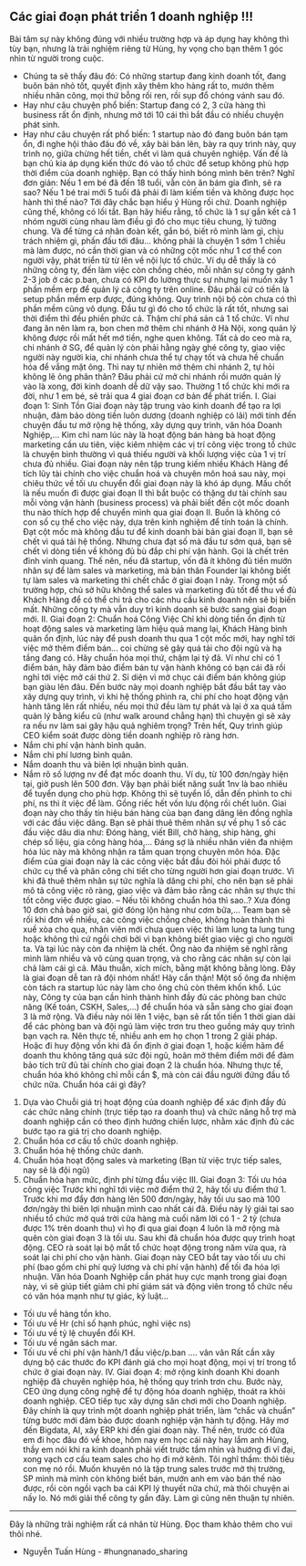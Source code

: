 Các giai đoạn phát triển 1 doanh nghiệp !!!
----------------
Bài tâm sự này không đúng với nhiều trường hợp và áp dụng hay không thì tùy bạn, nhưng là trải nghiệm riêng từ Hùng, hy vọng cho bạn thêm 1 góc nhìn từ người trong cuộc.
- Chúng ta sẽ thấy đâu đó:
Có những startup đang kinh doanh tốt, đang buôn bán nhỏ tốt, quyết định xây thêm kho hàng rất to, mướn thêm nhiều nhân công, mọi thứ bỗng rối ren, rồi sụp đổ chóng vánh sau đó.
- Hay như câu chuyện phổ biến:
Startup đang có 2, 3 cửa hàng thì business rất ổn định, nhưng mở tới 10 cái thì bắt đầu có nhiều chuyện phát sinh.
- Hay như câu chuyện rất phổ biến:
1 startup nào đó đang buôn bán tạm ổn, đi nghe hội thảo đâu đó về, xây bài bản lên, bày ra quy trình này, quy trình nọ, giữa chừng hết tiền, chết vì làm quá chuyên nghiệp. Vấn đề là bạn chủ kia áp dụng kiến thức đó vào tổ chức để setup không phù hợp thời điểm của doanh nghiệp.
Bạn có thấy hình bóng mình bên trên?
Nghĩ đơn giản:
Nếu 1 em bé đã đến 18 tuổi, vẫn còn ăn bám gia đình, sẽ ra sao?
Nếu 1 bé trai mới 5 tuổi đã phải đi làm kiếm tiền và không được học hành thì thế nào?
Tới đây chắc bạn hiểu ý Hùng rồi chứ.
Doanh nghiệp cũng thế, không có lối tắt.
Bạn hãy hiểu rằng, tổ chức là 1 sự gắn kết cả 1 nhóm người cùng nhau làm điều gì đó cho mục tiêu chung, lý tưởng chung. Và để từng cá nhân đoàn kết, gắn bó, biết rõ mình làm gì, chịu trách nhiệm gì, phấn đấu tới đâu... không phải là chuyện 1 sớm 1 chiều mà làm được, nó cần thời gian và có những cột mốc như 1 cơ thể con người vậy, phát triển từ từ lên về nội lực tổ chức.
Ví dụ dễ thấy là có những công ty, đến làm việc còn chồng chéo, mỗi nhân sự công ty gánh 2-3 job ở các p.ban, chưa có KPI đo lường thực sự nhưng lại muốn xây 1 phần mềm erp để quản lý cả công ty trên online. Đâu phải cứ có tiền là setup phần mềm erp được, đúng không. Quy trình nội bộ còn chưa có thì phần mềm cũng vô dụng. 
Đầu tư gì đó cho tổ chức là rất tốt, nhưng sai thời điểm thì đều phiền phức cả. Thậm chí phá sản cả 1 tổ chức. Ví như đang ăn nên làm ra, bon chen mở thêm chi nhánh ở Hà Nội, xong quản lý không được rồi mất hết mớ tiền, nghe quen không. Tất cả do ceo mà ra, chi nhánh ở SG, để quản lý còn phải hằng ngày ghé công ty, giao việc người này người kia, chi nhánh chưa thể tự chạy tốt và chưa hề chuẩn hóa để vắng mặt ông. Thì nay tự nhiên mở thêm chi nhánh 2, tự hỏi không lẽ ông phân thân? Đâu phải cứ mở chi nhánh rồi mướn quản lý vào là xong, đời kinh doanh dễ dữ vậy sao. 
Thường 1 tổ chức khi mới ra đời, như 1 em bé, sẽ trải qua 4 giai đoạn cơ bản để phát triển. 
I. Giai đoạn 1: Sinh Tồn
Giai đoạn này tập trung vào kinh doanh để tạo ra lợi nhuận, đảm bảo dòng tiền luôn dương (doanh nghiệp có lãi) mới tính đến chuyện đầu tư mở rộng hệ thống, xây dựng quy trình, văn hóa Doanh Nghiệp,...
Kim chỉ nam lúc này là hoạt động bán hàng bà hoạt động marketing cần ưu tiên, việc kiêm nhiệm các vị trí công việc trong tổ chức là chuyện bình thường vì quá thiếu người và khối lượng việc của 1 vị trí chưa đủ nhiều.
Giai đoạn này nên tập trung kiếm nhiều Khách Hàng để tích lũy tài chính cho việc chuẩn hoá và chuyên môn hoá sau này, mọi chiêu thức về tối ưu chuyển đổi giai đoạn này là khó áp dụng.
Mấu chốt là nếu muốn đi được giai đoạn II thì bắt buộc có thặng dư tài chính sau mỗi vòng vận hành (business process) và phải biết đến cột mốc doanh thu nào thích hợp để chuyển mình qua giai đoạn II.
Buồn là không có con số cụ thể cho việc này, dựa trên kinh nghiệm để tính toán là chính.
Đạt cột mốc mà không đầu tư để kinh doanh bài bản giai đoạn II, bạn sẽ chết vì quá tải hệ thống. Nhưng chưa đạt số mà đầu tư sớm quá, bạn sẽ chết vì dòng tiền về không đủ bù đắp chi phí vận hành. Gọi là chết trên đỉnh vinh quang. 
Thế nên, nếu đã startup, vốn đã ít không đủ tiền mướn nhân sự để làm sales và marketing, mà bản thân Founder lại không biết tự làm sales và marketing thì chết chắc ở giai đoạn I này. 
Trong một số trường hợp, chủ sở hữu không thể sales và marketing đủ tốt để thu về đủ Khách Hàng để có thể chi trả cho các nhu cầu kinh doanh nên sẽ bị biến mất. Những công ty mà vẫn duy trì kinh doanh sẽ bước sang giai đoạn mới.
II. Giai đoạn 2: Chuẩn hoá Công Việc
Chỉ khi dòng tiền ổn định từ hoạt động sales và marketing làm hiệu quả mang lại, Khách Hàng bình quân ổn định, lúc này để push doanh thu qua 1 cột mốc mới, hay nghĩ tới việc mở thêm điểm bán... coi chừng sẽ gây quá tải cho đội ngũ và hạ tầng đang có.
Hãy chuẩn hóa mọi thứ, chậm lại tý đã.
Ví như chỉ có 1 điểm bán, hãy đảm bảo điểm bán tự vận hành không có bạn cái đã rồi nghỉ tới việc mở cái thứ 2. Sỉ diện vì mở chục cái điểm bán không giúp bạn giàu lên đâu. 
Đến bước này mọi doanh nghiệp bắt đầu bắt tay vào xây dựng quy trình, vì khi hệ thống phình ra, chi phí cho hoạt động vận hành tăng lên rất nhiều, nếu mọi thứ đều làm tự phát và lại ở xa quá tầm quản lý bằng kiểu cũ (như walk around chẳng hạn) thì chuyện gì sẽ xảy ra nếu nv làm sai gây hậu quả nghiêm trọng? Trên hết, Quy trình giúp CEO kiểm soát được dòng tiền doanh nghiệp rõ ràng hơn.
- Nắm chi phí vận hành bình quân.
- Nắm chi phí lương bình quân.
- Nắm doanh thu và biên lợi nhuận bình quân.
- Nắm rõ số lượng nv để đạt mốc doanh thu.
Ví dụ, từ 100 đơn/ngày hiện tại, giờ push lên 500 đơn. Vậy bạn phải biết năng suất 1nv là bao nhiêu để tuyển dụng cho phù hợp. Không thì sẽ tuyển lố, dẫn đến phình to chi phí, ns thì ít việc để làm. Gồng riếc hết vốn lưu động rồi chết luôn.
Giai đoạn này cho thấy tín hiệu bán hàng của bạn đang dâng lên đồng nghĩa với các đầu việc dâng. Bạn sẽ phải thuê thêm nhân sự về phụ 1 số các đầu việc dâu dia như: Đóng hàng, viết Bill, chở hàng, ship hàng, ghi chép số liệu, gia công hàng hóa,… Đáng sợ là nhiều nhân viên đa nhiệm hóa lúc này mà không nhận ra tầm quan trọng chuyên môn hóa.
Đặc điểm của giai đoạn này là các công việc bắt đầu đòi hỏi phải được tổ chức cụ thể và phân công chi tiết cho từng người hơn giai đoạn trước. Vì khi đã thuê thêm nhân sự tức nghĩa là dâng chi phí, cho nên bạn sẽ phải mô tả công việc rõ ràng, giao việc và đảm bảo rằng các nhân sự thực thi tốt công việc được giao.
– Nếu tôi không chuẩn hóa thì sao..?
Xưa đóng 10 đơn chả bao giờ sai, giờ đóng lộn hàng như cơm bữa,...
Team bạn sẽ rối khi đơn về nhiều, các công việc chồng chéo, không hoàn thành thì xuề xòa cho qua, nhân viên mới chưa quen việc thì làm lung ta lung tung hoặc không thì cứ ngồi chơi bởi vì bạn không biết giao việc gì cho người ta.
Và tại lúc này còn đa nhiệm là chết. Ông nào đa nhiệm sẽ nghĩ rằng mình làm nhiều và vô cùng quan trọng,  và cho rằng các nhân sự còn lại chả làm cái gì cả. Mâu thuẫn, xích mích, bằng mặt không bằng lòng.  Đây là giai đoạn dễ tan rã đội nhóm nhất! Hãy cẩn thận! Một số ông đa nhiệm còn tách ra startup lúc này làm cho ông chủ còn thêm khốn khổ.
Lúc này, Công ty của bạn cần hình thành hình đầy đủ các phòng ban chức năng (Kế toán, CSKH, Sales,...) để chuẩn hóa và sẵn sàng cho giai đoạn 3 là mở rộng.
Và điều này nói lên 1 việc, bạn sẽ rất tốn tiền 1 thời gian dài để các phòng ban và đội ngủ làm việc trơn tru theo guồng máy quy trình bạn vạch ra. 
Nên thực tế, nhiều anh em họ chọn 1 trong 2 giải pháp. Hoặc đi huy động vốn khi đã ổn định ở giai đoạn 1, hoặc kiềm hãm để doanh thu không tăng quá sức đội ngũ, hoãn mở thêm điểm mới để đảm bảo tích trữ đủ tài chính cho giai đoạn 2 là chuẩn hóa. 
Nhưng thực tế, chuẩn hóa khó không chỉ mỗi cần $, mà còn cái đầu người đứng đầu tổ chức nữa. 
Chuẩn hóa cái gì đây?
1. Dựa vào Chuỗi giá trị hoạt động của doanh nghiệp để xác định đầy đủ các chức năng chính (trực tiếp tạo ra doanh thu) và chức năng hỗ trợ mà doanh nghiệp cần có theo định hướng chiến lược, nhằm xác định đủ các bước tạo ra giá trị cho doanh nghiệp.
2. Chuẩn hóa cơ cấu tổ chức doanh nghiệp.
3. Chuẩn hóa hệ thống chức danh.
4. Chuẩn hóa hoạt động sales và marketing
(Bạn từ việc trực tiếp sales, nay sẽ là đội ngũ)
5. Chuẩn hóa hạn mức, định phí từng đầu việc
III. Giai đoạn 3: Tối ưu hóa công việc
Trước khi nghĩ tới việc mở điểm thứ 2, hãy tối ưu điểm thứ 1. Trước khi mơ đẩy đơn hàng lên 500 đơn/ngày, hãy tối ưu sao mà 100 đơn/ngày thì biên lợi nhuận mình cao nhất cái đã. 
Điều này lý giải tại sao nhiều tổ chức mở quá trời cửa hàng mà cuối năm lời có 1 - 2 tỷ (chưa được 1% trên doanh thu) vì họ đi qua giai đoạn 4 luôn là mở rộng mà quên còn giai đoạn 3 là tối ưu.
Sau khi đã chuẩn hóa được quy trình hoạt động. CEO rà soát lại bộ mắt tổ chức hoạt động trong năm vừa qua, rà soát lại chi phí cho vận hành. Giai đoạn này CEO bắt tay vào tối ưu chi phí (bao gồm chi phí quỹ lương và chi phí vận hành) để tối đa hóa lợi nhuận.
Văn hóa Doanh Nghiệp cần phát huy cực mạnh trong giai đoạn này, vì sẽ giúp tiết giảm chi phí giám sát và động viên trong tổ chức nếu có văn hóa mạnh như tự giác, kỷ luật...
- Tối ưu về hàng tồn kho.
- Tối ưu về Hr (chỉ số hạnh phúc, nghỉ việc ns)
- Tối ưu về tỷ lệ chuyển đổi KH.
- Tối ưu về ngân sách mar.
- Tối ưu về chi phí vận hành/1 đầu việc/p.ban
.... vân vân
Rất cần xây dựng bộ các thước đo KPI đánh giá cho mọi hoạt động, mọi vị trí trong tổ chức ở giai đoạn này.
IV. Giai đoạn 4: mở rộng kinh doanh
Khi doanh nghiệp đã chuyên nghiệp hóa, hệ thống quy trình trơn chu. Bước này, CEO ứng dụng công nghệ để tự động hóa doanh nghiệp, thoát ra khỏi doanh nghiệp. CEO tiếp tục xây dựng sân chơi mới cho Doanh nghiệp. Đây chính là quy trình một doanh nghiệp phát triển, làm “chắc và chuẩn” từng bước mới đảm bảo được doanh nghiệp vận hành tự động.
Hãy mơ đến Bigdata, AI, xây ERP khi đến giai đoạn này. 
Thế nên, trước có đứa em đi học đâu đó về khoe, hôm nay em học cái này hay lắm anh Hùng, thầy em nói khi ra kinh doanh phải viết trước tầm nhìn và hướng đi vĩ đại, xong vạch cơ cấu team sales cho họ đi mở kênh. Tôi nghĩ thầm: thôi tiêu con mẹ nó rồi. Muốn khuyên nó là tập trung sales trước mở thị trường, SP mình mà mình còn không biết bán, mướn anh em vào bán thế nào được, rồi còn ngồi vạch ba cái KPI lý thuyết nữa chứ, mà thôi chuyện ai nấy lo. Nó mới giải thể công ty gần đây.
Làm gì cũng nên thuận tự nhiên.
----------------
Đây là những trải nghiệm rất cá nhân từ Hùng.
Đọc tham khảo thêm cho vui thôi nhé.
- Nguyễn Tuấn Hùng -
#hungnanado_sharing

